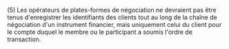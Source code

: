 (5) Les opérateurs de plates-formes de négociation ne devraient pas être tenus d'enregistrer les identifiants des clients tout au long de la chaîne de négociation d'un instrument financier, mais uniquement celui du client pour le compte duquel le membre ou le participant a soumis l'ordre de transaction.